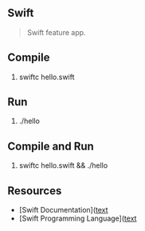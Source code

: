 Swift
-----
>Swift feature app.

Compile
-------
1. swiftc hello.swift

Run
---
1. ./hello

Compile and Run
---------------
1. swiftc hello.swift && ./hello

Resources
---------
* [Swift Documentation]([text](https://www.swift.org/documentation/)
* [Swift Programming Language]([text](https://docs.swift.org/swift-book/documentation/the-swift-programming-language/)

